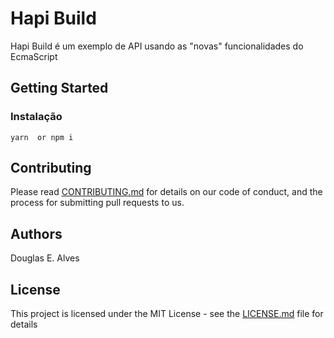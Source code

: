 # Hapi Build

Hapi Build é um exemplo de API usando as "novas" funcionalidades do EcmaScript

## Getting Started


### Instalação

```
yarn  or npm i
```


## Contributing

Please read [CONTRIBUTING.md](https://gist.github.com/PurpleBooth/b24679402957c63ec426) for details on our code of conduct, and the process for submitting pull requests to us.

## Authors

Douglas E. Alves

## License

This project is licensed under the MIT License - see the [LICENSE.md](LICENSE) file for details
